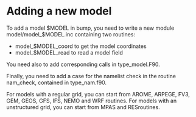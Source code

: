 # Adding a new model

To add a model $MODEL in bump, you need to write a new module model/model_$MODEL.inc containing two routines:
 - model_$MODEL_coord to get the model coordinates
 - model_$MODEL_read to read a model field

You need also to add corresponding calls in type_model.F90.

Finally, you need to add a case for the namelist check in the routine nam_check, contained in type_nam.f90.

For models with a regular grid, you can start from AROME, ARPEGE, FV3, GEM, GEOS, GFS, IFS, NEMO and WRF routines. For models with an unstructured grid, you can start from MPAS and RESroutines.
